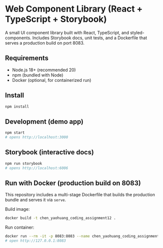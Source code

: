 # Web Component Library (React + TypeScript + Storybook)

A small UI component library built with React, TypeScript, and styled-components. Includes Storybook docs, unit tests, and a Dockerfile that serves a production build on port 8083.

## Requirements
- Node.js 18+ (recommended 20)
- npm (bundled with Node)
- Docker (optional, for containerized run)


## Install
```bash
npm install
```

## Development (demo app)
```bash
npm start
# opens http://localhost:3000
```

## Storybook (interactive docs)
```bash
npm run storybook
# opens http://localhost:6006
```

## Run with Docker (production build on 8083)
This repository includes a multi-stage Dockerfile that builds the production bundle and serves it via `serve`.

Build image:
```bash
docker build -t chen_yaohuang_coding_assignment12 .
```

Run container:
```bash
docker run --rm -it -p 8083:8083 --name chen_yaohuang_coding_assignment12 chen_yaohuang_coding_assignment12
# open http://127.0.0.1:8083
```